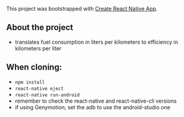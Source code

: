 This project was bootstrapped with [Create React Native App](https://github.com/react-community/create-react-native-app).

## About the project

* translates fuel consumption in liters per kilometers to efficiency in kilometers per liter

## When cloning:

* ``npm install``
* ``react-native eject``
* ``react-native run-android``
* remember to check the react-native and react-native-cli versions
* if using Genymotion, set the adb to use the android-studio one
